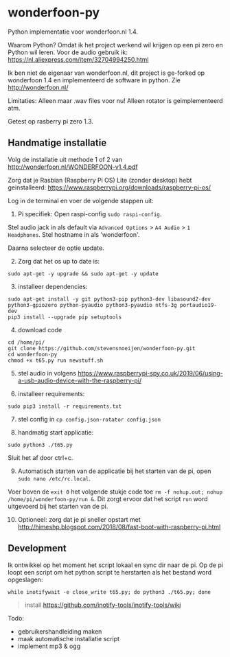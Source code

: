 # wonderfoon-py
Python implementatie voor wonderfoon.nl 1.4.

Waarom Python? Omdat ik het project werkend wil krijgen op een pi zero en Python wil leren.
Voor de audio gebruik ik: https://nl.aliexpress.com/item/32704994250.html

Ik ben niet de eigenaar van wonderfoon.nl, dit project is ge-forked op wonderfoon 1.4 en implementeerd de software in python.
Zie http://wonderfoon.nl/


Limitaties:
Alleen maar .wav files voor nu!
Alleen rotator is geimplementeerd atm.

Getest op rasberry pi zero 1.3.

## Handmatige installatie

Volg de installatie uit methode 1 of 2 van http://wonderfoon.nl/WONDERFOON-v1.4.pdf

Zorg dat je Rasbian (Raspberry Pi OS) Lite (zonder desktop) hebt geinstalleerd: https://www.raspberrypi.org/downloads/raspberry-pi-os/

Log in de terminal en voer de volgende stappen uit:

1. Pi specifiek:
Open raspi-config `sudo raspi-config`.

Stel audio jack in als default via `Advanced Options` > `A4 Audio` > `1 Headphones`.
Stel hostname in als 'wonderfoon'.



Daarna selecteer de optie update.

2. Zorg dat het os up to date is:
```
sudo apt-get -y upgrade && sudo apt-get -y update
```

3. installeer dependencies: 

```
sudo apt-get install -y git python3-pip python3-dev libasound2-dev python3-gpiozero python-pyaudio python3-pyaudio ntfs-3g portaudio19-dev
pip3 install --upgrade pip setuptools
```

4. download code 
```
cd /home/pi/
git clone https://github.com/stevensnoeijen/wonderfoon-py.git
cd wonderfoon-py
chmod +x t65.py run newstuff.sh
```

5. stel audio in volgens https://www.raspberrypi-spy.co.uk/2019/06/using-a-usb-audio-device-with-the-raspberry-pi/

6. installeer requirements: 
```
sudo pip3 install -r requirements.txt
```

7. stel config in `cp config.json-rotator config.json` 

8. handmatig start applicatie:
```
sudo python3 ./t65.py
```
Sluit het af door ctrl+c.

9. Automatisch starten van de applicatie bij het starten van de pi, open `sudo nano /etc/rc.local`.

Voer boven de `exit 0` het volgende stukje code toe `rm -f nohup.out; nohup /home/pi/wonderfoon-py/run &`. 
Dit zorgt ervoor dat het script `run` word uitgevoerd bij het starten van de pi.

10. Optioneel: zorg dat je pi sneller opstart met http://himeshp.blogspot.com/2018/08/fast-boot-with-raspberry-pi.html


## Development

Ik ontwikkel op het moment het script lokaal en sync dir naar de pi.
Op de pi loopt een script om het python script te herstarten als het bestand word opgeslagen:

`while inotifywait -e close_write t65.py; do python3 ./t65.py; done`

> install https://github.com/inotify-tools/inotify-tools/wiki


Todo: 

- gebruikershandleiding maken
- maak automatische installatie script
- implement mp3 & ogg